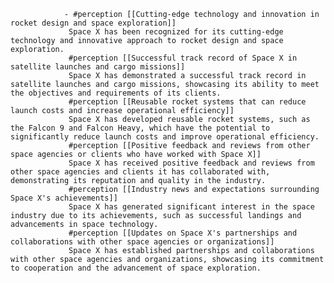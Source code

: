 				- #perception [[Cutting-edge technology and innovation in rocket design and space exploration]]
				 Space X has been recognized for its cutting-edge technology and innovative approach to rocket design and space exploration.
				 #perception [[Successful track record of Space X in satellite launches and cargo missions]]
				 Space X has demonstrated a successful track record in satellite launches and cargo missions, showcasing its ability to meet the objectives and requirements of its clients.
				 #perception [[Reusable rocket systems that can reduce launch costs and increase operational efficiency]]
				 Space X has developed reusable rocket systems, such as the Falcon 9 and Falcon Heavy, which have the potential to significantly reduce launch costs and improve operational efficiency.
				 #perception [[Positive feedback and reviews from other space agencies or clients who have worked with Space X]]
				 Space X has received positive feedback and reviews from other space agencies and clients it has collaborated with, demonstrating its reputation and quality in the industry.
				 #perception [[Industry news and expectations surrounding Space X's achievements]]
				 Space X has generated significant interest in the space industry due to its achievements, such as successful landings and advancements in space technology.
				 #perception [[Updates on Space X's partnerships and collaborations with other space agencies or organizations]]
				 Space X has established partnerships and collaborations with other space agencies and organizations, showcasing its commitment to cooperation and the advancement of space exploration.



